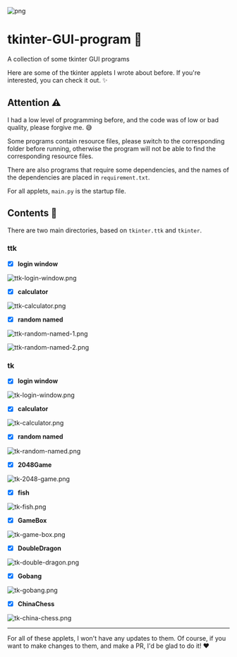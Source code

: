 ![png](./tkinter.png)

# tkinter-GUI-program 🚀
A collection of some tkinter GUI programs

Here are some of the tkinter applets I wrote about before. If you're interested, you can check it out. ✨

## Attention ⚠️

I had a low level of programming before, and the code was of low or bad quality, please forgive me. 😅

Some programs contain resource files, please switch to the corresponding folder before running, otherwise the program will not be able to find the corresponding resource files.

There are also programs that require some dependencies, and the names of the dependencies are placed in `requirement.txt`.

For all applets, `main.py` is the startup file.

## Contents 📑

There are two main directories, based on `tkinter.ttk` and `tkinter`.

### ttk

- [X] **login window**

![ttk-login-window.png](./images/ttk-login-window.png)

- [X] **calculator**

![ttk-calculator.png](./images/ttk-calculator.png)

- [X] **random named**

![ttk-random-named-1.png](./images/ttk-random-named-1.png)

![ttk-random-named-2.png](./images/ttk-random-named-2.png)

### tk

- [X] **login window**

![tk-login-window.png](./images/tk-login-window.png)

- [X] **calculator**

![tk-calculator.png](./images/tk-calculator.png)

- [X] **random named**

![tk-random-named.png](./images/tk-random-named.png)

- [X] **2048Game**

![tk-2048-game.png](./images/tk-2048-game.png)

- [X] **fish**

![tk-fish.png](./images/tk-fish.png)

- [X] **GameBox**

![tk-game-box.png](./images/tk-game-box.png)

- [X] **DoubleDragon**

![tk-double-dragon.png](./images/tk-double-dragon.png)

- [X] **Gobang**

![tk-gobang.png](./images/tk-gobang.png)

- [X] **ChinaChess**

![tk-china-chess.png](./images/tk-china-chess.png)

---

For all of these applets, I won't have any updates to them. Of course, if you want to make changes to them, and make a PR, I'd be glad to do it! ❤️
